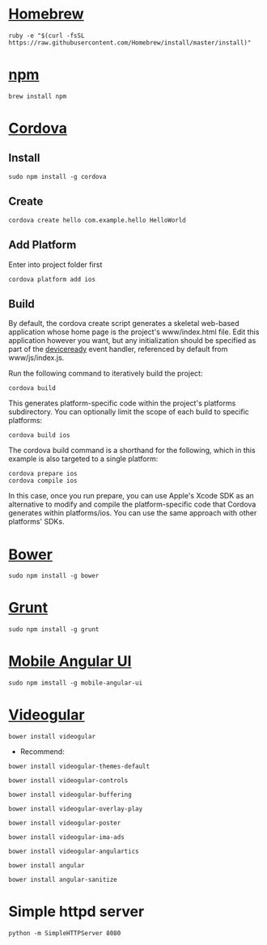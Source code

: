 # [Homebrew](http://brew.sh/)
```shell
ruby -e "$(curl -fsSL https://raw.githubusercontent.com/Homebrew/install/master/install)"
```
# [npm](https://www.npmjs.com/)
```shell
brew install npm
```
# [Cordova](https://cordova.apache.org/)
## Install
```shell
sudo npm install -g cordova
```
## Create
```shell
cordova create hello com.example.hello HelloWorld
```
## Add Platform
Enter into project folder first
```shell
cordova platform add ios
```
## Build
By default, the cordova create script generates a skeletal web-based application whose home page is the project's www/index.html file. Edit this application however you want, but any initialization should be specified as part of the [deviceready](https://cordova.apache.org/docs/en/5.0.0/cordova_events_events.md.html#deviceready) event handler, referenced by default from www/js/index.js.

Run the following command to iteratively build the project:
```shell
cordova build
```
This generates platform-specific code within the project's platforms subdirectory. You can optionally limit the scope of each build to specific platforms:
```shell
cordova build ios
```
The cordova build command is a shorthand for the following, which in this example is also targeted to a single platform:
```shell
cordova prepare ios
cordova compile ios
```
In this case, once you run prepare, you can use Apple's Xcode SDK as an alternative to modify and compile the platform-specific code that Cordova generates within platforms/ios. You can use the same approach with other platforms' SDKs.
# [Bower](http://bower.io/)
```shell
sudo npm install -g bower
```
# [Grunt](http://gruntjs.com/)
```shell
sudo npm install -g grunt
```
# [Mobile Angular UI](http://mobileangularui.com/)
```shell
sudo npm imstall -g mobile-angular-ui
```
# [Videogular](http://www.videogular.com/)
```shell
bower install videogular
```

- Recommend:
```shell
bower install videogular-themes-default
```

```shell
bower install videogular-controls
 
bower install videogular-buffering
 
bower install videogular-overlay-play
 
bower install videogular-poster
 
bower install videogular-ima-ads
 
bower install videogular-angulartics
```

```shell
bower install angular

bower install angular-sanitize
```

# Simple httpd server
```shell
python -m SimpleHTTPServer 8080
```
